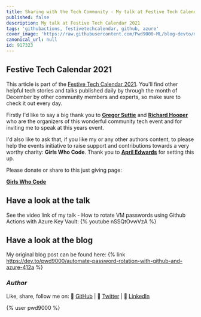 ```yaml
---
title: Sharing with the Tech Community - My talk at Festive Tech Calendar 2021
published: false
description: My talk at Festive Tech Calendar 2021
tags: 'githubactions, festivetechcalendar, github, azure'
cover_image: 'https://raw.githubusercontent.com/Pwd9000-ML/blog-devto/main/posts/GitHub-FestiveTechCalendar2021/assets/main_techCal21.jpg'
canonical_url: null
id: 917323
---
```


## Festive Tech Calendar 2021

This article is part of the [Festive Tech Calendar 2021](https://festivetechcalendar.com/). You'll find other helpful tech stories and talks published daily by through the month of December by other community members and experts, so make sure to check it out every day.

Firstly I'd like to say a big thank you to **[Gregor Suttie](https://twitter.com/gregor_suttie)** and **[Richard Hooper](https://twitter.com/Pixel_Robots)** who are the organizers of this wonderful community tech event and for inviting me to speak at this years event.

I'd also like to ask that, if you like my or any other authors content, to please help the events initiative to raise support and contributions towards a very worthy charity: **Girls Who Code**. Thank you to **[April Edwards](https://twitter.com/TheAprilEdwards)** for setting this up.

Please donate or share to this just giving page:  

**[Girls Who Code](https://www.justgiving.com/fundraising/festivetechcalendar)**

## Have a look at the talk

See the video link of my talk - How to rotate VM passwords using Github Actions with Azure Key Vault: {% youtube nSSQtOvwVzA %}

## Have a look at the blog

My original blog post can be found here: {% link <https://dev.to/pwd9000/automate-password-rotation-with-github-and-azure-412a> %}

### _Author_

Like, share, follow me on: :octopus: [GitHub](https://github.com/Pwd9000-ML) | :penguin: [Twitter](https://twitter.com/pwd9000) | :space_invader: [LinkedIn](https://www.linkedin.com/in/marcel-l-61b0a96b/)

{% user pwd9000 %}
